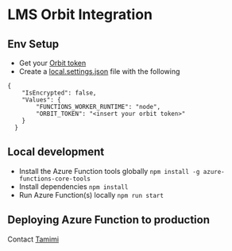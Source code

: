 # LMS Orbit Integration

## Env Setup
- Get your [Orbit token](https://docs.orbit.love/reference/authorization)
- Create a [local.settings.json](https://docs.microsoft.com/en-us/azure/azure-functions/functions-reference-node?tabs=v2#environment-variables) file with the following

```
{
    "IsEncrypted": false,
    "Values": {
        "FUNCTIONS_WORKER_RUNTIME": "node",
        "ORBIT_TOKEN": "<insert your orbit token>"
    }
  }
```

## Local development 
- Install the Azure Function tools globally `npm install -g azure-functions-core-tools`
- Install dependencies `npm install`
- Run Azure Function(s) locally `npm run start`

## Deploying Azure Function to production
Contact [Tamimi](https://github.com/TamimiGitHub)
